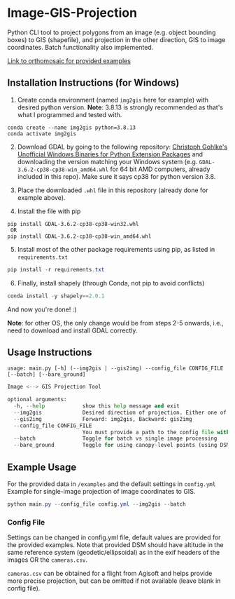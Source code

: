 # Image-GIS-Projection
Python CLI tool to project polygons from an image (e.g. object bounding boxes) to GIS (shapefile), and projection in the other direction, GIS to image coordinates. Batch functionality also implemented.

[Link to orthomosaic for provided examples](https://drive.google.com/file/d/1bFHmdtsY0fvG47YHJ8e_5pslcQkR7r6U/view?usp=drive_link)


## Installation Instructions (for Windows)

1. Create conda environment (named `img2gis` here for example) with desired python version. **Note**: 3.8.13 is strongly recommended as that's what I programmed and tested with. 
```console
conda create --name img2gis python=3.8.13
conda activate img2gis
```

2. Download GDAL by going to the following repository: [Christoph Gohlke's Unofficial Windows Binaries for Python Extension Packages](https://github.com/cgohlke/geospatial-wheels/releases/tag/v2023.1.10.1) and downloading the version matching your Windows system (e.g. `GDAL-3.6.2-cp38-cp38-win_amd64.whl`
for 64 bit AMD computers, already included in this repo). Make sure it says cp38 for python version 3.8.

3. Place the downloaded `.whl` file in this repository (already done for example above). 

4. Install the file with pip
```console
pip install GDAL-3.6.2-cp38-cp38-win32.whl
 OR
pip install GDAL-3.6.2-cp38-cp38-win_amd64.whl
```

5. Install most of the other package requirements using pip, as listed in `requirements.txt`
```PowerShell
pip install -r requirements.txt
```

6. Finally, install shapely (through Conda, not pip to avoid conflicts)
```PowerShell
conda install -y shapely==2.0.1
```

And now you're done! :)

**Note**: for other OS, the only change would be from steps 2-5 onwards, i.e., need to download and install GDAL correctly.


## Usage Instructions

```console
usage: main.py [-h] (--img2gis | --gis2img) --config_file CONFIG_FILE [--batch] [--bare_ground]
```

```python
Image <--> GIS Projection Tool

optional arguments:
  -h, --help            show this help message and exit
  --img2gis             Desired direction of projection. Either one of these flags is required
  --gis2img             Forward: img2gis, Backward: gis2img
  --config_file CONFIG_FILE
                        You must provide a path to the config file with the required settings
  --batch               Toggle for batch vs single image processing
  --bare_ground         Toggle for using canopy-level points (using DSM) or ground level (using DTM)
```

##  Example Usage

For the provided data in `/examples` and the default settings in `config.yml`
Example for single-image projection of image coordinates to GIS.
```PowerShell
python main.py --config_file config.yml --img2gis --batch
```


### Config File

Settings can be changed in config.yml file, default values are provided for the provided examples. 
Note that provided DSM should have altitude in the same reference system (geodetic/ellipsoidal) as in the exif headers of the images OR the `cameras.csv`. 

`cameras.csv` can be obtained for a flight from Agisoft and helps provide more precise projection, but can be omitted if not available (leave blank in config file).
